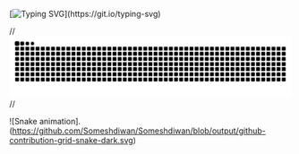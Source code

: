 [![Typing SVG](https://readme-typing-svg.demolab.com?font=Fira+Code&pause=1000&color=F6FF05&center=true&vCenter=true&width=435&lines=Hi+%F0%9F%91%8B%2C+I'm+Somesh+Diwan;I+will+be+back+soon.)](https://git.io/typing-svg)

//![Snake animation](https://github.com/Someshdiwan/Someshdiwan/blob/output/github-contribution-grid-snake.svg)//



![Snake animation].(https://github.com/Someshdiwan/Someshdiwan/blob/output/github-contribution-grid-snake-dark.svg)
